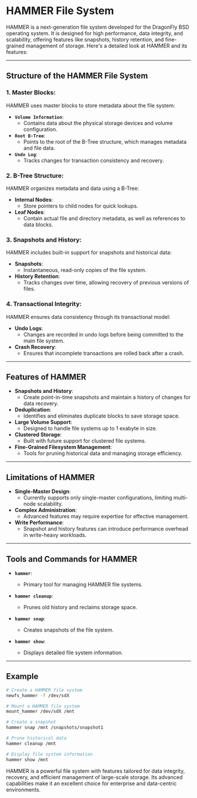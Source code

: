# HAMMER File System

HAMMER is a next-generation file system developed for the DragonFly BSD operating system. It is designed for high performance, data integrity, and scalability, offering features like snapshots, history retention, and fine-grained management of storage. Here's a detailed look at HAMMER and its features:

---

## Structure of the HAMMER File System

### 1. Master Blocks:
HAMMER uses master blocks to store metadata about the file system:

- **`Volume Information`**:
    - Contains data about the physical storage devices and volume configuration.
- **`Root B-Tree`**:
    - Points to the root of the B-Tree structure, which manages metadata and file data.
- **`Undo Log`**:
    - Tracks changes for transaction consistency and recovery.

### 2. B-Tree Structure:
HAMMER organizes metadata and data using a B-Tree:

- **Internal Nodes**:
    - Store pointers to child nodes for quick lookups.
- **Leaf Nodes**:
    - Contain actual file and directory metadata, as well as references to data blocks.

### 3. Snapshots and History:
HAMMER includes built-in support for snapshots and historical data:

- **Snapshots**:
    - Instantaneous, read-only copies of the file system.
- **History Retention**:
    - Tracks changes over time, allowing recovery of previous versions of files.

### 4. Transactional Integrity:
HAMMER ensures data consistency through its transactional model:

- **Undo Logs**:
    - Changes are recorded in undo logs before being committed to the main file system.
- **Crash Recovery**:
    - Ensures that incomplete transactions are rolled back after a crash.

---

## Features of HAMMER

- **Snapshots and History**:
    - Create point-in-time snapshots and maintain a history of changes for data recovery.
- **Deduplication**:
    - Identifies and eliminates duplicate blocks to save storage space.
- **Large Volume Support**:
    - Designed to handle file systems up to 1 exabyte in size.
- **Clustered Storage**:
    - Built with future support for clustered file systems.
- **Fine-Grained Filesystem Management**:
    - Tools for pruning historical data and managing storage efficiency.

---

## Limitations of HAMMER

- **Single-Master Design**:
    - Currently supports only single-master configurations, limiting multi-node scalability.
- **Complex Administration**:
    - Advanced features may require expertise for effective management.
- **Write Performance**:
    - Snapshot and history features can introduce performance overhead in write-heavy workloads.

---

## Tools and Commands for HAMMER

- **`hammer`**:
    - Primary tool for managing HAMMER file systems.

- **`hammer cleanup`**:
    - Prunes old history and reclaims storage space.

- **`hammer snap`**:
    - Creates snapshots of the file system.

- **`hammer show`**:
    - Displays detailed file system information.

---

## Example

```bash
# Create a HAMMER file system
newfs_hammer -f /dev/sdX

# Mount a HAMMER file system
mount_hammer /dev/sdX /mnt

# Create a snapshot
hammer snap /mnt /snapshots/snapshot1

# Prune historical data
hammer cleanup /mnt

# Display file system information
hammer show /mnt
```

HAMMER is a powerful file system with features tailored for data integrity, recovery, and efficient management of large-scale storage. Its advanced capabilities make it an excellent choice for enterprise and data-centric environments.

